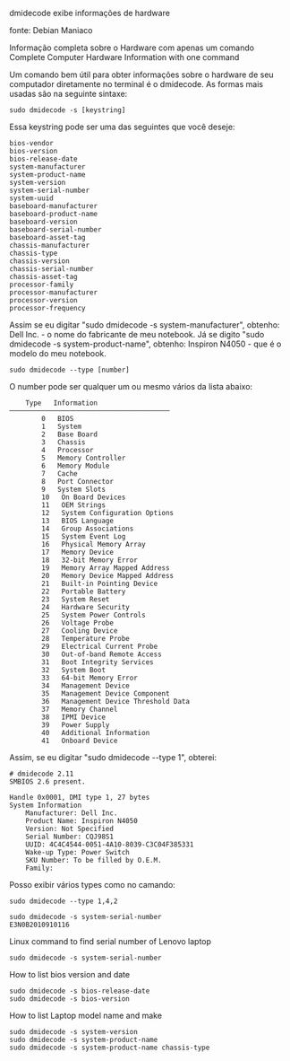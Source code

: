 dmidecode exibe informações de hardware

fonte: Debian Maniaco

Informação completa sobre o Hardware com apenas um comando
Complete Computer Hardware Information with one command

Um comando bem útil para obter informações sobre o hardware de seu computador diretamente no terminal é o dmidecode.
As formas mais usadas são na seguinte sintaxe:

    sudo dmidecode -s [keystring]

Essa keystring pode ser uma das seguintes que você deseje:

    bios-vendor
    bios-version
    bios-release-date
    system-manufacturer
    system-product-name
    system-version
    system-serial-number
    system-uuid
    baseboard-manufacturer
    baseboard-product-name
    baseboard-version
    baseboard-serial-number
    baseboard-asset-tag
    chassis-manufacturer
    chassis-type
    chassis-version
    chassis-serial-number
    chassis-asset-tag
    processor-family
    processor-manufacturer
    processor-version
    processor-frequency

Assim se eu digitar "sudo dmidecode -s system-manufacturer", obtenho:
Dell Inc. - o nome do fabricante de meu notebook.
Já se digito "sudo dmidecode -s system-product-name", obtenho:
Inspiron N4050 - que é o modelo do meu notebook.

    sudo dmidecode --type [number]

O number pode ser qualquer um ou mesmo vários da lista abaixo:

        Type   Information
    ────────────────────────────────────────
            0   BIOS
            1   System
            2   Base Board
            3   Chassis
            4   Processor
            5   Memory Controller
            6   Memory Module
            7   Cache
            8   Port Connector
            9   System Slots
            10   On Board Devices
            11   OEM Strings
            12   System Configuration Options
            13   BIOS Language
            14   Group Associations
            15   System Event Log
            16   Physical Memory Array
            17   Memory Device
            18   32-bit Memory Error
            19   Memory Array Mapped Address
            20   Memory Device Mapped Address
            21   Built-in Pointing Device
            22   Portable Battery
            23   System Reset
            24   Hardware Security
            25   System Power Controls
            26   Voltage Probe
            27   Cooling Device
            28   Temperature Probe
            29   Electrical Current Probe
            30   Out-of-band Remote Access
            31   Boot Integrity Services
            32   System Boot
            33   64-bit Memory Error
            34   Management Device
            35   Management Device Component
            36   Management Device Threshold Data
            37   Memory Channel
            38   IPMI Device
            39   Power Supply
            40   Additional Information
            41   Onboard Device

Assim, se eu digitar "sudo dmidecode --type 1", obterei:

    # dmidecode 2.11
    SMBIOS 2.6 present.

    Handle 0x0001, DMI type 1, 27 bytes
    System Information
        Manufacturer: Dell Inc.
        Product Name: Inspiron N4050
        Version: Not Specified
        Serial Number: CQJ98S1
        UUID: 4C4C4544-0051-4A10-8039-C3C04F385331
        Wake-up Type: Power Switch
        SKU Number: To be filled by O.E.M.
        Family:

Posso exibir vários types como no camando:

    sudo dmidecode --type 1,4,2

    sudo dmidecode -s system-serial-number
    E3N0B2010910116

Linux command to find serial number of Lenovo laptop

    sudo dmidecode -s system-serial-number

How to list bios version and date

    sudo dmidecode -s bios-release-date
    sudo dmidecode -s bios-version

How to list Laptop model name and make

    sudo dmidecode -s system-version
    sudo dmidecode -s system-product-name
    sudo dmidecode -s system-product-name chassis-type
